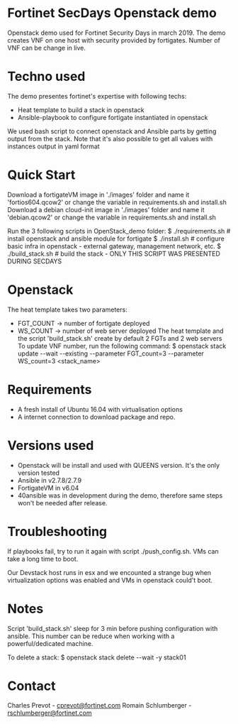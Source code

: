 # Fortinet SecDays Openstack demo

Openstack demo used for Fortinet Security Days in march 2019.
The demo creates VNF on one host with security provided by fortigates.
Number of VNF can be change in live.

# Techno used

The demo presentes fortinet's expertise with following techs:
- Heat template to build a stack in openstack
- Ansible-playbook to configure fortigate instantiated in openstack

We used bash script to connect openstack and Ansible parts by getting output from the stack.
Note that it's also possible to get all values with instances output in yaml format

# Quick Start

Download a fortigateVM image in './images' folder and name it 'fortios604.qcow2' or change the variable in requirements.sh and install.sh
Download a debian cloud-init image in './images' folder and name it 'debian.qcow2' or change the variable in requirements.sh and install.sh

Run the 3 following scripts in OpenStack_demo folder:
$ ./requirements.sh # install openstack and ansible module for fortigate
$ ./install.sh      # configure basic infra in openstack - external gateway, management network, etc.
$ ./build_stack.sh  # build the stack - ONLY THIS SCRIPT WAS PRESENTED DURING SECDAYS

# Openstack

The heat template takes two parameters: 
  - FGT_COUNT -> number of fortigate deployed
  - WS_COUNT -> number of web server deployed
The heat template and the script 'build_stack.sh' create by default 2 FGTs and 2 web servers
To update VNF number, run the following command:
  $ openstack stack update --wait --existing --parameter FGT_count=3 --parameter WS_count=3 <stack_name>

# Requirements

- A fresh install of Ubuntu 16.04 with virtualisation options
- A internet connection to download package and repo.

# Versions used

- Openstack will be install and used with QUEENS version. It's the only version tested
- Ansible in v2.7.8/2.7.9
- FortigateVM in v6.04
- 40ansible was in development during the demo, therefore same steps won't be needed after release.

# Troubleshooting

If playbooks fail, try to run it again with script ./push_config.sh. VMs can take a long time to boot.

Our Devstack host runs in esx and we encounted a strange bug when virtualization options was enabled and VMs in openstack could't boot.

# Notes

Script 'build_stack.sh' sleep for 3 min before pushing configuration with ansible.
This number can be reduce when working with a powerful/dedicated machine.

To delete a stack:
$ openstack stack delete --wait -y stack01

# Contact

Charles Prevot - cprevot@fortinet.com
Romain Schlumberger - rschlumberger@fortinet.com
